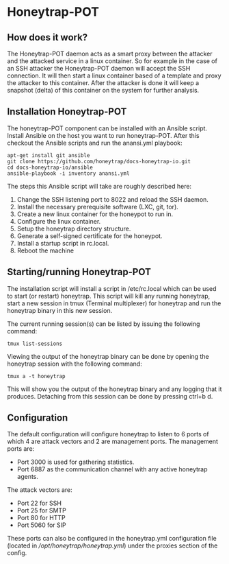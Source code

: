 Honeytrap-POT
=========

How does it work?
------------
The Honeytrap-POT daemon acts as a smart proxy between the attacker and the attacked service in a linux container. So for example in the case of an SSH attacker the Honeytrap-POT daemon will accept the SSH connection. It will then start a linux container based of a template and proxy the attacker to this container. After the attacker is done it will keep a snapshot (delta) of this container on the system for further analysis.

Installation Honeytrap-POT
------------
The honeytrap-POT component can be installed with an Ansible script. Install Ansible on the host you want to run honeytrap-POT. After this checkout the Ansible scripts and run the anansi.yml playbook:

    apt-get install git ansible
    git clone https://github.com/honeytrap/docs-honeytrap-io.git
    cd docs-honeytrap-io/ansible
    ansible-playbook -i inventory anansi.yml

The steps this Ansible script will take are roughly described here:
 1. Change the SSH listening port to 8022 and reload the SSH daemon.
 2. Install the necessary prerequisite software (LXC, git, tor).
 3. Create a new linux container for the honeypot to run in.
 4. Configure the linux container.
 5. Setup the honeytrap directory structure.
 6. Generate a self-signed certificate for the honeypot.
 7. Install a startup script in rc.local.
 8. Reboot the machine

Starting/running Honeytrap-POT
----------------------
The installation script will install a script in /etc/rc.local which can be used to start (or restart) honeytrap. This script will kill any running honeytrap, start a new session in tmux (Terminal multiplexer) for honeytrap and run the honeytrap binary in this new session.

The current running session(s) can be listed by issuing the following command:

    tmux list-sessions

Viewing the output of the honeytrap binary can be done by opening the honeytrap session with the following command:

    tmux a -t honeytrap

This will show you the output of the honeytrap binary and any logging that it produces. Detaching from this session can be done by pressing ctrl+b d.

Configuration
-------------
The default configuration will configure honeytrap to listen to 6 ports of which 4 are attack vectors and 2 are management ports. The management ports are:

 - Port 3000 is used for gathering statistics.
 - Port 6887 as the communication channel with any active honeytrap agents.

The attack vectors are:

 - Port 22 for SSH
 - Port 25 for SMTP
 - Port 80 for HTTP
 - Port 5060 for SIP

These ports can also be configured in the honeytrap.yml configuration file (located in */opt/honeytrap/honeytrap.yml*) under the proxies section of the config.
